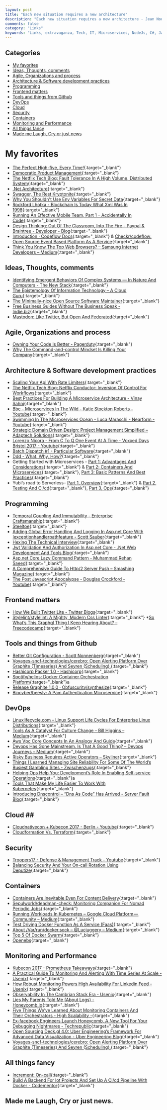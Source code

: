 ```yaml
---
layout: post
title: "Each new situation requires a new architecture"
description: "Each new situation requires a new architecture - Jean Nouvel"
comments: false
category: "Links"
keywords: "Links, extravaganza, Tech, IT, Microservices, NodeJs, C#, Javascript, Solution architecture"
---
```


## Categories ##
* [My favorites](#favorites)
* [Ideas, Thoughts, comments](#ideas)
* [Agile, Organizations and process](#agile)
* [Architecture & Software development practices](#development)
* [Programming](#net)
* [Frontend matters](#web)
* [Tools and things from Github](#tools)
* [DevOps](#devops)
* [Cloud](#cloud)
* [Security](#security)
* [Containers](#containers)
* [Monitoring and Performance](#monitoring)
* [All things fancy](#buzz)
* [Made me Laugh, Cry or just news](#news)

# My favorites<a name="favorites"></a> #
* [The Perfect High-five, Every Time!](http://www.fiesta5.com/){:target="_blank"}
* [Democratic Product Management](https://www.youtube.com/watch?v=oZ8QrhsA2Eo&index=5&list=PLIpl4GKFQR6cTXv5x6gRr6IN6V3KXVDUZ){:target="_blank"}
* [The Netflix Tech Blog: Fault Tolerance In A High Volume, Distributed System](http://techblog.netflix.com/2012/02/fault-tolerance-in-high-volume.html){:target="_blank"}
* [.Net Architecture](https://www.microsoft.com/net/architecture){:target="_blank"}
* [Swagger, The Rest Kryptonite](https://jimmybogard.com/swagger-the-rest-kryptonite/){:target="_blank"}
* [Why You Shouldn't Use Env Variables For Secret Data](https://diogomonica.com/2017/03/27/why-you-shouldnt-use-env-variables-for-secret-data/){:target="_blank"}
* [Rockford Lhotka - Blockchain Is Today What Xml Was In 1998](http://www.lhotka.net/weblog/BlockchainIsTodayWhatXMLWasIn1998.aspx){:target="_blank"}
* [Running An Effective Mobile Team, Part 1 – Accidentally In Code](https://cate.blog/2017/04/06/running-an-effective-mobile-team-part-1/){:target="_blank"}
* [Design Thinking: Out Of The Classroom, Into The Fire - Paypal & Braintree - Developer - Blog](https://devblog.paypal.com/design-thinking-pm/){:target="_blank"}
* [Introduction · Codeflow Docs](https://codeflow.checkr.com/){:target="_blank"} & [Checkr/codeflow: Open Source Event Based Platform As A Service](https://github.com/checkr/codeflow){:target="_blank"}
* [Think You Know The Top Web Browsers? – Samsung Internet Developers – Medium](https://medium.com/samsung-internet-dev/think-you-know-the-top-web-browsers-458a0a070175){:target="_blank"}

## Ideas, Thoughts, comments <a name="ideas"></a> ##
* [Identifying Emergent Behaviors Of Complex Systems — In Nature And Computers - The New Stack](https://thenewstack.io/identifying-emergent-behaviors-complex-systems-nature-computers/){:target="_blank"}
* [The Epistemology Of Information Technology – A Cloud Guru](https://read.acloud.guru/the-epistemology-of-information-technology-a3f6944cf02c){:target="_blank"}
* [The Minimally-nice Open Source Software Maintainer](http://brson.github.io/2017/04/05/minimally-nice-maintainer){:target="_blank"}
* [Free Business Guides Without The Business Speak - Indie.biz](http://indie.biz/guides/){:target="_blank"}
* [Mastodon: Like Twitter, But Open And Federated](http://2ality.com/2017/04/mastodon.html){:target="_blank"}

## Agile, Organizations and process<a name="agile"></a> ##
* [Owning Your Code Is Better - Pagerduty](https://www.pagerduty.com/blog/developers-own-code/){:target="_blank"}
* [Why The Command-and-control Mindset Is Killing Your Company](http://corporate-rebels.com/mindset/){:target="_blank"}

## Architecture & Software development practices <a name="development"></a> ##
* [Scaling Your Api With Rate Limiters](https://stripe.com/blog/rate-limiters?__s=pir8xboj4vzsweesgzec){:target="_blank"}
* [The Netflix Tech Blog: Netflix Conductor: Inversion Of Control For Workflows](http://techblog.netflix.com/2017/04/netflix-conductor-inversion-of-control.html){:target="_blank"}
* [Best Practices For Building A Microservice Architecture - Vinay Sahni](http://www.vinaysahni.com/best-practices-for-building-a-microservice-architecture){:target="_blank"}
* [Bbc - Microservices In The Wild - Katie Stockton Roberts - Youtube](https://www.youtube.com/watch?v=EGsTf7z-ed4){:target="_blank"}
* [Swimming In The Microservices Ocean - Luca Maraschi - Nearform - Youtube](https://www.youtube.com/watch?v=C8nA5Sx6wKs){:target="_blank"}
* [Strategic Domain Driven Design: Project Management Simplified – Adaptech Solutions](https://adaptechsolutions.net/strategic-domain-driven-design-pm-simplified/?__s=amwwwz5judsp1dsfgko7){:target="_blank"}
* [Lorenzo Nicora - From C To Q One Event At A Time - Voxxed Days Bristol 2017 - Youtube](https://www.youtube.com/watch?v=dsC6RSLBOno&__s=amwwwz5judsp1dsfgko7){:target="_blank"}
* [Batch Dispatch #1 - Particular Software](https://particular.net/blog/batch-dispatch-1?__s=amwwwz5judsp1dsfgko7){:target="_blank"}
* [Ddd - What, Why, How?](https://www.slideshare.net/alexeyzimarev/ddd-what-why-how-74199460?__s=amwwwz5judsp1dsfgko7){:target="_blank"}
* Getting Started with Microservices - [Part 1: Advantages And Considerations](https://blogs.oracle.com/developers/getting-started-with-microservices-part-one){:target="_blank"} & [Part 2: Containers And Microservices](https://blogs.oracle.com/developers/getting-started-with-microservices-part-2){:target="_blank"}, [Part 3: Basic Patterns And Best Practices](https://blogs.oracle.com/developers/getting-started-with-microservices-part-three){:target="_blank"}
* Yubl’s road to Serverless - [Part 1, Overview](https://medium.com/@theburningmonk/yubls-road-to-serverless-part-1-overview-ca348370acde){:target="_blank"} & [Part 2, Testing And Ci/cd](https://medium.com/@theburningmonk/yubls-road-to-serverless-part-2-testing-and-ci-cd-72b2e583fe64){:target="_blank"}, [Part 3, Ops](https://medium.com/hacker-daily/yubls-road-to-serverless-part-3-ops-6c82139bb7ee){:target="_blank"}

## Programming <a name="net"></a> ##
* [Temporal Coupling And Immutability - Enterprise Craftsmanship](http://enterprisecraftsmanship.com/2017/04/10/temporal-coupling-and-immutability/?__s=amwwwz5judsp1dsfgko7){:target="_blank"}
* [Steeltoe](https://steeltoe.io/?__s=amwwwz5judsp1dsfgko7){:target="_blank"}
* [Adding Global Error Handling And Logging In Asp.net Core With Iexceptionhandlerpathfeature - Scott Sauber](https://scottsauber.com/2017/04/03/adding-global-error-handling-and-logging-in-asp-net-core/){:target="_blank"}
* [Hexing The Technical Interview](https://aphyr.com/posts/341-hexing-the-technical-interview){:target="_blank"}
* [Jwt Validation And Authorization In Asp.net Core - .Net Web Development And Tools Blog](https://blogs.msdn.microsoft.com/webdev/2017/04/06/jwt-validation-and-authorization-in-asp-net-core/){:target="_blank"}
* [Asp.net Core Lazy Command Pattern - Muhammad Rehan Saeed](http://rehansaeed.com/asp-net-core-lazy-command-pattern/){:target="_blank"}
* [A Comprehensive Guide To Http/2 Server Push – Smashing Magazine](https://www.smashingmagazine.com/2017/04/guide-http2-server-push/){:target="_blank"}
* [The Post Javascript Apocalypse - Douglas Crockford - Youtube](https://www.youtube.com/watch?v=NPB34lDZj3E){:target="_blank"}

## Frontend matters <a name="web"></a> ##
* [How We Built Twitter Lite - Twitter Blogs](https://blog.twitter.com/2017/how-we-built-twitter-lite){:target="_blank"}
* [Stylelint/stylelint: A Mighty, Modern Css Linter](https://github.com/stylelint/stylelint){:target="_blank"}
*[So What’s This Graphql Thing I Keep Hearing About? – Freecodecamp](https://medium.freecodecamp.com/so-whats-this-graphql-thing-i-keep-hearing-about-baf4d36c20cf){:target="_blank"}

## Tools and things from Github <a name="tools"></a> ##
* [Better Git Configuration - Scott Nonnenberg](https://blog.scottnonnenberg.com/better-git-configuration/){:target="_blank"}
* [Voyages-sncf-technologies/cerebro: Open Alerting Platform Over Graphite (Timeseries) And Seyren (Scheduling).](https://github.com/voyages-sncf-technologies/cerebro?__s=pir8xboj4vzsweesgzec){:target="_blank"}
* [Hashicorp Packer 1.0 - Hashicorp](https://www.hashicorp.com/blog/packer-1-0/){:target="_blank"}
* [Spotify/helios: Docker Container Orchestration Platform](https://github.com/spotify/helios){:target="_blank"}a
* [Release Graphite 1.0.0 · Obfuscurity/synthesize](https://github.com/obfuscurity/synthesize/releases/tag/v3.0.0?__s=pir8xboj4vzsweesgzec){:target="_blank"}
* [Bincyber/beesly: A Pam Authentication Microservice](https://github.com/bincyber/beesly){:target="_blank"}

## DevOps<a name="devops"></a> ##
* [Linuxlifecycle.com - Linux Support Life Cycles For Enterprise Linux Distributions](https://linuxlifecycle.com/){:target="_blank"}
* [Tools As A Catalyst For Culture Change – Bill Higgins – Medium](https://medium.com/@BillHiggins/tools-as-a-catalyst-for-culture-change-f012b2c0b527){:target="_blank"}
* [Aws Vpc Core Concepts In An Analogy And Guide](http://start.jcolemorrison.com/aws-vpc-core-concepts-analogy-guide/){:target="_blank"}
* [Devops Has Gone Mainstream. Is That A Good Thing? – Devops Journeys – Medium](https://medium.com/devops-journeys/devops-has-gone-mainstream-is-that-a-good-thing-1d698baaa12b){:target="_blank"}
* [Risky Business Requires Active Operators – Skyliner](https://blog.skyliner.io/risky-business-requires-active-operators-9debbb082995#.a31cxs9ul){:target="_blank"}
* [Things I Learned Managing Site Reliability For Some Of The World’s Busiest Gambling Sites - Zwischenzugs](https://zwischenzugs.wordpress.com/2017/04/04/things-i-learned-managing-site-reliability-for-some-of-the-worlds-busiest-gambling-sites/){:target="_blank"}
* [Helping Ops Help You: Development’s Role In Enabling Self-service Operations](https://www.slideshare.net/Rundeck/helping-ops-help-you-developments-role-in-enabling-selfservice-operations){:target="_blank"}a
* [Tools That Make My Life Easier To Work With Kubernetes](https://medium.com/google-cloud/tools-that-make-my-life-easier-to-work-with-kubernetes-fce3801086c0){:target="_blank"}
* [Introducing Dnscontrol – “Dns As Code” Has Arrived - Server Fault Blog](http://blog.serverfault.com/2017/04/11/introducing-dnscontrol-dns-as-code-has-arrived/){:target="_blank"}

## Cloud <a name="cloud"></a>##
* [Cloudnativecon + Kubecon 2017 - Berlin - Youtube](https://www.youtube.com/playlist?list=PLj6h78yzYM2PAavlbv0iZkod4IVh_iGqV){:target="_blank"}
* [Cloudformation Vs. Terraform](http://www.afronski.pl/2017/04/11/terraform-vs-cloudformation.html){:target="_blank"}

## Security<a name="security"></a> ##
* [Troopers17 - Defense & Management Track - Youtube](https://www.youtube.com/playlist?list=PL1eoQr97VfJnAdq1dcMJ8WQjvBqzIGeNN){:target="_blank"}
* [Balancing Security And Your On-call Rotation Using Deputize](https://blog.threatstack.com/balancing-security-and-your-on-call-rotation-using-deputize?__s=pir8xboj4vzsweesgzec){:target="_blank"}

## Containers <a name="containers"></a> ##
* [Containers Are Inevitable Even For Content Delivery](https://www.section.io/blog/containers-are-inevitable/){:target="_blank"}
* [Sepulworld/deadman-check: Monitoring Companion For Nomad Periodic Jobs](https://github.com/sepulworld/deadman-check?__s=pir8xboj4vzsweesgzec){:target="_blank"}
* [Running Workloads In Kubernetes – Google Cloud Platform — Community – Medium](https://medium.com/google-cloud/running-workloads-in-kubernetes-86194d133593){:target="_blank"}
* [Test Driving Docker Function As A Service (Faas)](https://www.brianchristner.io/test-driving-docker-function-as-a-service-faas/){:target="_blank"}
* [About /Var/run/docker.sock – @Lucjuggery – Medium](https://medium.com/lucjuggery/about-var-run-docker-sock-3bfd276e12fd){:target="_blank"}
* [Top 5 Of Docker Swarm](http://blog.alexellis.io/top-5-docker-swarm/){:target="_blank"}
* [Openebs](https://www.openebs.io/){:target="_blank"}

## Monitoring and Performance <a name="monitoring"></a> ##
* [Kubecon 2017 - Prometheus Takeaways](https://pracucci.com/kubecon-2017-prometheus-takeaways.html?__s=pir8xboj4vzsweesgzec){:target="_blank"}
* [A Practical Guide To Monitoring And Alerting With Time Series At Scale - Usenix](https://www.usenix.org/conference/srecon17americas/program/presentation/wilkinson?__s=pir8xboj4vzsweesgzec){:target="_blank"}
* [How Robust Monitoring Powers High Availability For Linkedin Feed - Usenix](https://www.usenix.org/conference/srecon17americas/program/presentation/barot?__s=pir8xboj4vzsweesgzec){:target="_blank"}
* [Observability In The Cambrian Stack Era - Usenix](https://www.usenix.org/conference/srecon17americas/program/presentation/kromhout?__s=pir8xboj4vzsweesgzec){:target="_blank"}
* [Lies My Parents Told Me (About Logs) - Honeycomb.io](https://honeycomb.io/blog/2017/04/lies-my-parents-told-me-about-logs/?__s=pir8xboj4vzsweesgzec){:target="_blank"}
* [Five Things We’ve Learned About Monitoring Containers And Their Orchestrators - High Scalability -](http://highscalability.com/blog/2017/4/10/five-things-weve-learned-about-monitoring-containers-and-the.html){:target="_blank"}
* [Ex-facebook Engineers Launch Honeycomb, A New Tool For Your Debugging Nightmares - Techrepublic](http://www.techrepublic.com/article/ex-facebook-engineers-launch-honeycomb-a-new-tool-for-your-debugging-nightmares/){:target="_blank"}
* [Open Sourcing Deck.gl 4.0: Uber Engineering’s Framework For Advanced Data Visualization - Uber Engineering Blog](https://eng.uber.com/deck-gl-4-0/){:target="_blank"}
* [Voyages-sncf-technologies/cerebro: Open Alerting Platform Over Graphite (Timeseries) And Seyren (Scheduling).](https://github.com/voyages-sncf-technologies/cerebro){:target="_blank"}
## All things fancy <a name="buzz"></a> ##
* [Increment: On-call](https://increment.com/on-call/?__s=pir8xboj4vzsweesgzec){:target="_blank"}
* [Build A Backend For Iot Projects And Set Up A Ci/cd Pipeline With Docker - Codementor](https://www.codementor.io/lucjuggery824/backend-iot-node-docker-6ehsyg699){:target="_blank"}

## Made me Laugh, Cry or just news. <a name="news"></a> ##
